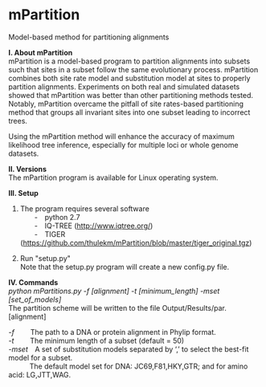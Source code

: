 # mPartition
Model-based method for partitioning alignments

<b>I.	About mPartition</b><br>
mPartition is a model-based program to partition alignments into subsets such that sites in a subset follow the same evolutionary process. mPartition combines both site rate model and substitution model at sites to properly partition alignments. Experiments on both real and simulated datasets showed that mPartition was better than other partitioning methods tested.  Notably, mPartition overcame the pitfall of site rates-based partitioning method that groups all invariant sites into one subset leading to incorrect trees.<br>

Using the mPartition method will enhance the accuracy of maximum likelihood tree inference, especially for multiple loci or whole genome datasets. <br> 
	
<b>II.	Versions</b><br>
The mPartition program is available for Linux operating system.<br>

<b>III.	Setup</b><br>
1.	The program requires several software<br>
&emsp;&emsp;-&emsp;python 2.7<br>
&emsp;&emsp;-&emsp;IQ-TREE (http://www.iqtree.org/)<br>
&emsp;&emsp;-&emsp;TIGER (https://github.com/thulekm/mPartition/blob/master/tiger_original.tgz)<br>

2.	Run "setup.py"<br>
Note that the setup.py program will create a new config.py file.<br>

<b>IV.	Commands</b><br>
<i>python mPartitions.py -f [alignment] -t [minimum_length] -mset [set_of_models] </i><br>
The partition scheme will be written to the file Output/Results/par.[alignment]

<i>-f</i> &emsp;&emsp;The path to a DNA or protein alignment in Phylip format.<br>
<i>-t</i> &emsp;&emsp;The minimum length of a subset (default = 50)<br>
<i>-mset</i>&emsp;A set of substitution models separated by ‘,’ to select the best-fit model for a subset.<br>
&emsp;&emsp;&emsp;The default model set for DNA: JC69,F81,HKY,GTR; and for amino acid: LG,JTT,WAG.<br>

 

